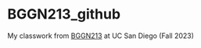 # BGGN213_github
My classwork from [BGGN213](https://bioboot.github.io/bggn213_F23/) at UC San Diego (Fall 2023)
